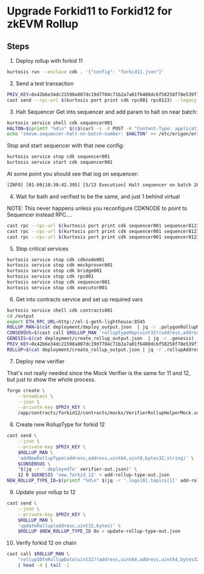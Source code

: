 # Upgrade Forkid11 to Forkid12 for zkEVM Rollup

## Steps

1. Deploy rollup with forkid 11
```bash
kurtosis run --enclave cdk . '{"config": "forkid11.json"}'
```

2. Send a test transaction
```bash
PRIV_KEY=0x42b6e34dc21598a807dc19d7784c71b2a7a01f6480dc6f58258f78e539f1a1fa
cast send --rpc-url $(kurtosis port print cdk rpc001 rpc8123) --legacy --private-key $PRIV_KEY --value 0.01ether 0x0000000000000000000000000000000000000000
```

3. Halt Sequencer
Get into sequencer and add param to halt on near batch:
```bash
kurtosis service shell cdk sequencer001
HALTON=$(printf "%d\n" $(($(curl -s -X POST -H "Content-Type: application/json" -d '{"method":"zkevm_batchNumber","id":1,"jsonrpc":"2.0"}' http://localhost:8123 | jq -r .result)+5)))
echo "zkevm.sequencer-halt-on-batch-number: $HALTON" >> /etc/erigon/erigon-sequencer.yaml
```
Stop and start sequencer with that new config:
```bash
kurtosis service stop cdk sequencer001
kurtosis service start cdk sequencer001
```
At some point you should see that log on sequencer:
```bash
[INFO] [01-09|10:30:42.395] [5/13 Execution] Halt sequencer on batch 205... 
```

4. Wait for bath and verified to be the same, and just 1 behind virtual

NOTE: This never happens unless you reconfigure CDKNODE to point to Sequencer instead RPC....
```bash
cast rpc --rpc-url $(kurtosis port print cdk sequencer001 sequencer8123) zkevm_batchNumber
cast rpc --rpc-url $(kurtosis port print cdk sequencer001 sequencer8123) zkevm_virtualBatchNumber
cast rpc --rpc-url $(kurtosis port print cdk sequencer001 sequencer8123) zkevm_verifiedBatchNumber
```

5. Stop critical services
```bash
kurtosis service stop cdk cdknode001 
kurtosis service stop cdk mockprover001 
kurtosis service stop cdk bridge001 
kurtosis service stop cdk rpc001 
kurtosis service stop cdk sequencer001 
kurtosis service stop cdk executor001 
```

6. Get into contracts service and set up required vars
```bash
kurtosis service shell cdk contracts001
cd /output
export ETH_RPC_URL=http://el-1-geth-lighthouse:8545
ROLLUP_MAN=$(cat deployment/deploy_output.json  | jq -r .polygonRollupManagerAddress)
CONSENSUS=$(cast call $ROLLUP_MAN 'rollupTypeMap(uint32)(address,address,uint64,uint8,bool,bytes32)' 1 | head -1)
GENESIS=$(cat deployment/create_rollup_output.json  | jq -r .genesis)
PRIV_KEY=0x42b6e34dc21598a807dc19d7784c71b2a7a01f6480dc6f58258f78e539f1a1fa
ROLLUP=$(cat deployment/create_rollup_output.json | jq -r .rollupAddress)
```

7. Deploy new verifier

That's not really needed since the Mock Verifier is the same for 11 and 12, but just to show the whole process.
```bash
forge create \
    --broadcast \
    --json \
    --private-key $PRIV_KEY \
    /app/contracts/forkid12/contracts/mocks/VerifierRollupHelperMock.sol:VerifierRollupHelperMock > verifier-out.json
```

8. Create new RollupType for forkid 12
```bash
cast send \
    --json \
    --private-key $PRIV_KEY \
    $ROLLUP_MAN \
    'addNewRollupType(address,address,uint64,uint8,bytes32,string)' \
    $CONSENSUS \
    "$(jq -r '.deployedTo' verifier-out.json)" \
    12 0 $GENESIS 'new_forkid_12' > add-rollup-type-out.json
NEW_ROLLUP_TYPE_ID=$(printf "%d\n" $(jq -r '.logs[0].topics[1]' add-rollup-type-out.json))
```

9. Update your rollup to 12
```bash
cast send \
    --json \
    --private-key $PRIV_KEY \
    $ROLLUP_MAN \
    'updateRollup(address,uint32,bytes)' \
    $ROLLUP $NEW_ROLLUP_TYPE_ID 0x > update-rollup-type-out.json
```

10. Verify forkid 12 on chain
```bash
cast call $ROLLUP_MAN \
    "rollupIDToRollupData(uint32)(address,uint64,address,uint64,bytes32,uint64,uint64,uint64,uint64,uint64,uint64,uint8)" 1 \
    | head -4 | tail -1
```
